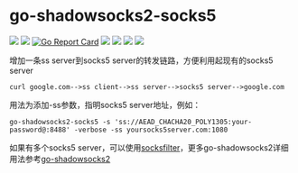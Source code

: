 # go-shadowsocks2-socks5

[<img src="https://img.shields.io/github/license/esrrhs/go-shadowsocks2-socks5">](https://github.com/esrrhs/go-shadowsocks2-socks5)
[<img src="https://img.shields.io/github/languages/top/esrrhs/go-shadowsocks2-socks5">](https://github.com/esrrhs/go-shadowsocks2-socks5)
[![Go Report Card](https://goreportcard.com/badge/github.com/esrrhs/go-shadowsocks2-socks5)](https://goreportcard.com/report/github.com/esrrhs/go-shadowsocks2-socks5)
[<img src="https://img.shields.io/github/v/release/esrrhs/go-shadowsocks2-socks5">](https://github.com/esrrhs/go-shadowsocks2-socks5/releases)
[<img src="https://img.shields.io/github/downloads/esrrhs/go-shadowsocks2-socks5/total">](https://github.com/esrrhs/go-shadowsocks2-socks5/releases)
[<img src="https://img.shields.io/docker/pulls/esrrhs/go-shadowsocks2-socks5">](https://hub.docker.com/repository/docker/esrrhs/go-shadowsocks2-socks5)
[<img src="https://img.shields.io/github/workflow/status/esrrhs/go-shadowsocks2-socks5/Go">](https://github.com/esrrhs/go-shadowsocks2-socks5/actions)

增加一条ss server到socks5 server的转发链路，方便利用起现有的socks5 server
```
curl google.com-->ss client-->ss server-->socks5 server-->google.com
```
用法为添加-ss参数，指明socks5 server地址，例如：
```
go-shadowsocks2-socks5 -s 'ss://AEAD_CHACHA20_POLY1305:your-password@:8488' -verbose -ss yoursocks5server.com:1080
```
如果有多个socks5 server，可以使用[socksfilter](https://github.com/esrrhs/socksfilter)，更多go-shadowsocks2详细用法参考[go-shadowsocks2](https://github.com/shadowsocks/go-shadowsocks2)
